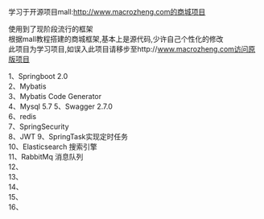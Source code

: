 学习于开源项目mall:http://www.macrozheng.com的商城项目

使用到了现阶段流行的框架\
根据mall教程搭建的商城框架,基本上是源代码,少许自己个性化的修改  
此项目为学习项目,如误入此项目请移步至http://www.macrozheng.com访问原版项目


 1、Springboot 2.0\
 2、Mybatis\
 3、Mybatis Code Generator\
 4、Mysql 5.7
 5、Swagger 2.7.0\
 6、redis\
 7、SpringSecurity\
 8、JWT
 9、SpringTask实现定时任务\
 10、Elasticsearch 搜索引擎    \
 11、RabbitMq 消息队列   \
 12、    \
 13、    \
 14、    \
 15、    \
 16、
